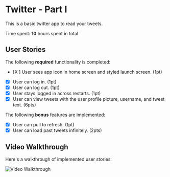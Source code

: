 # Twitter - Part I

This is a basic twitter app to read your tweets.

Time spent: **10** hours spent in total

## User Stories

The following **required** functionality is completed:

- [X ] User sees app icon in home screen and styled launch screen. (1pt)
- [X] User can log in. (1pt)
- [X] User can log out. (1pt)
- [X] User stays logged in across restarts. (1pt)
- [X] User can view tweets with the user profile picture, username, and tweet text. (6pts)

The following **bonus** features are implemented:

- [X] User can pull to refresh. (1pt)
- [X] User can load past tweets infinitely. (2pts)

## Video Walkthrough

Here's a walkthrough of implemented user stories:

<img src='http://g.recordit.co/uEzn5gG8ip.gif' title='Video Walkthrough' width='' alt='Video Walkthrough' />
